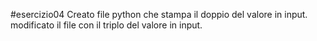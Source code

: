 #esercizio04
Creato file python che stampa il doppio del valore in input.
modificato il file con il triplo del valore in input.
